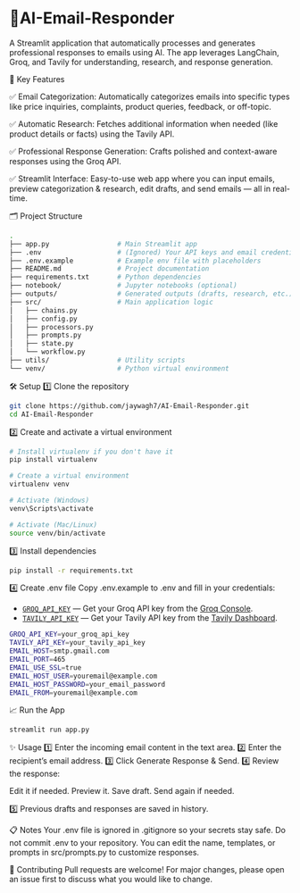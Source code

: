 # 📧AI-Email-Responder

A Streamlit application that automatically processes and generates professional responses to emails using AI.
The app leverages LangChain, Groq, and Tavily for understanding, research, and response generation.

🚀 Key Features

✅ Email Categorization:
Automatically categorizes emails into specific types like price inquiries, complaints, product queries, feedback, or off-topic.

✅ Automatic Research:
Fetches additional information when needed (like product details or facts) using the Tavily API.

✅ Professional Response Generation:
Crafts polished and context-aware responses using the Groq API.

✅ Streamlit Interface:
Easy-to-use web app where you can input emails, preview categorization & research, edit drafts, and send emails — all in real-time.

🗂️ Project Structure
```bash
.
├── app.py                 # Main Streamlit app
├── .env                   # (Ignored) Your API keys and email credentials
├── .env.example           # Example env file with placeholders
├── README.md              # Project documentation
├── requirements.txt       # Python dependencies
├── notebook/              # Jupyter notebooks (optional)
├── outputs/               # Generated outputs (drafts, research, etc.)
├── src/                   # Main application logic
│   ├── chains.py
│   ├── config.py
│   ├── processors.py
│   ├── prompts.py
│   ├── state.py
│   └── workflow.py
├── utils/                 # Utility scripts
└── venv/                  # Python virtual environment
```

🛠️ Setup
1️⃣ Clone the repository
```bash
git clone https://github.com/jaywagh7/AI-Email-Responder.git
cd AI-Email-Responder
```
2️⃣ Create and activate a virtual environment
```bash
# Install virtualenv if you don't have it
pip install virtualenv

# Create a virtual environment
virtualenv venv

# Activate (Windows)
venv\Scripts\activate

# Activate (Mac/Linux)
source venv/bin/activate
```
3️⃣ Install dependencies
```bash
pip install -r requirements.txt
```

4️⃣ Create .env file
Copy .env.example to .env and fill in your credentials:

- [`GROQ_API_KEY`](https://console.groq.com/keys) — Get your Groq API key from the [Groq Console](https://console.groq.com/keys).
- [`TAVILY_API_KEY`](https://app.tavily.com/) — Get your Tavily API key from the [Tavily Dashboard](https://app.tavily.com/).
```bash
GROQ_API_KEY=your_groq_api_key
TAVILY_API_KEY=your_tavily_api_key
EMAIL_HOST=smtp.gmail.com
EMAIL_PORT=465
EMAIL_USE_SSL=true
EMAIL_HOST_USER=youremail@example.com
EMAIL_HOST_PASSWORD=your_email_password
EMAIL_FROM=youremail@example.com
```

📈 Run the App
```bash
streamlit run app.py
```

✨ Usage
1️⃣ Enter the incoming email content in the text area.
2️⃣ Enter the recipient’s email address.
3️⃣ Click Generate Response & Send.
4️⃣ Review the response:

Edit it if needed.
Preview it.
Save draft.
Send again if needed.

5️⃣ Previous drafts and responses are saved in history.

📋 Notes
Your .env file is ignored in .gitignore so your secrets stay safe.
Do not commit .env to your repository.
You can edit the name, templates, or prompts in src/prompts.py to customize responses.

🤝 Contributing
Pull requests are welcome! For major changes, please open an issue first to discuss what you would like to change.


